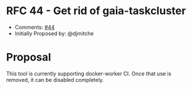 # RFC 44 - Get rid of gaia-taskcluster
* Comments: [#44](https://api.github.com/repos/taskcluster/taskcluster-rfcs/issues/44)
* Initially Proposed by: @djmitche

# Proposal
This tool is currently supporting docker-worker CI.  Once that use is removed, it can be disabled completely.